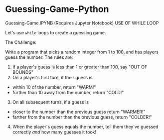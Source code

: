 # Guessing-Game-Python
Guessing-Game.IPYNB (Requires Jupyter Notebook)
USE OF WHILE LOOP

Let's use `while` loops to create a guessing game.

The Challenge:

Write a program that picks a random integer from 1 to 100, and has players guess the number. The rules are:

1. If a player's guess is less than 1 or greater than 100, say "OUT OF BOUNDS"
2. On a player's first turn, if their guess is
 * within 10 of the number, return "WARM!"
 * further than 10 away from the number, return "COLD!"
3. On all subsequent turns, if a guess is 
 * closer to the number than the previous guess return "WARMER!"
 * farther from the number than the previous guess, return "COLDER!"
4. When the player's guess equals the number, tell them they've guessed correctly *and* how many guesses it took!
